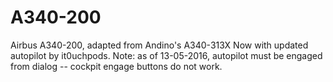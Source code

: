 # A340-200
Airbus A340-200, adapted from Andino's A340-313X
Now with updated autopilot by it0uchpods.
Note: as of 13-05-2016, autopilot must be engaged from dialog -- cockpit engage buttons do not work.

